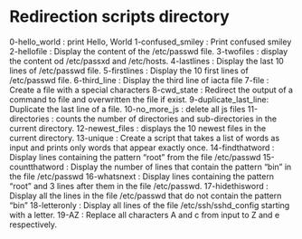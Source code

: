 # Redirection scripts directory
0-hello_world : print Hello, World
1-confused_smiley : Print confused smiley
2-hellofile : Display the content of the /etc/passwd file.
3-twofiles : display the content od /etc/passxd and /etc/hosts.
4-lastlines : Display the last 10 lines of /etc/passwd file.
5-firstlines : Display the 10 first lines of /etc/passwd file.
6-third_line : Display the third line of iacta file
7-file : Create a file with a special characters
8-cwd_state : Redirect the output of a command to file and overwritten the file if exist.
9-duplicate_last_line: Duplicate the last line of a file.
10-no_more_js : delete all js files
11-directories : counts the number of directories and sub-directories in the current directory.
12-newest_files : displays the 10 newest files in the current directory.
13-unique : Create a script that takes a list of words as input and prints only words that appear exactly once.
14-findthatword : Display lines containing the pattern “root” from the file /etc/passwd
15-countthatword : Display the number of lines that contain the pattern “bin” in the file /etc/passwd
16-whatsnext : Display lines containing the pattern “root” and 3 lines after them in the file /etc/passwd.
17-hidethisword : Display all the lines in the file /etc/passwd that do not contain the pattern “bin”
18-letteronly : Display all lines of the file /etc/ssh/sshd_config starting with a letter.
19-AZ : Replace all characters A and c from input to Z and e respectively.

